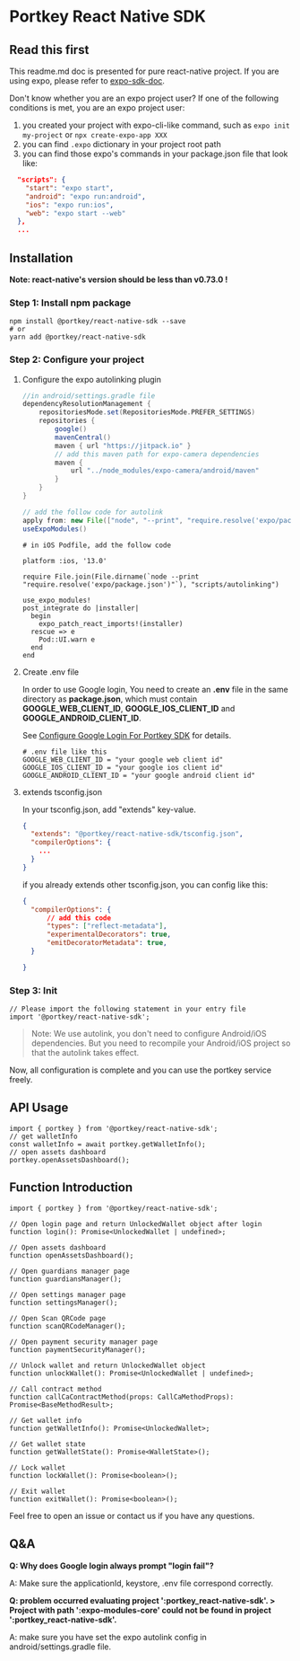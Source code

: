 # Portkey React Native SDK

## Read this first

This readme.md doc is presented for pure react-native project. If you are using expo, please refer to [expo-sdk-doc](./README-EXPO.MD).

Don't know whether you are an expo project user? If one of the following conditions is met, you are an expo project user:

1. you created your project with expo-cli-like command, such as `expo init my-project` or `npx create-expo-app XXX`
2. you can find `.expo` dictionary in your project root path
3. you can find those expo's commands in your package.json file that look like:

```JSON
  "scripts": {
    "start": "expo start",
    "android": "expo run:android",
    "ios": "expo run:ios",
    "web": "expo start --web"
  },
  ...
```

## Installation

__Note: react-native's version should be less than v0.73.0 !__

### Step 1: Install npm package

``` shell
npm install @portkey/react-native-sdk --save
# or
yarn add @portkey/react-native-sdk
```

### Step 2: Configure your project

1. Configure the expo autolinking plugin

    ``` groovy
    //in android/settings.gradle file
    dependencyResolutionManagement {
        repositoriesMode.set(RepositoriesMode.PREFER_SETTINGS)
        repositories {
            google()
            mavenCentral()
            maven { url "https://jitpack.io" }
            // add this maven path for expo-camera dependencies
            maven {
                url "../node_modules/expo-camera/android/maven"
            }
        }
    }

    // add the follow code for autolink
    apply from: new File(["node", "--print", "require.resolve('expo/package.json')"].execute(null, rootDir).text.trim(), "../scripts/autolinking.gradle");
    useExpoModules()
    ```

    ``` podspec
    # in iOS Podfile, add the follow code

    platform :ios, '13.0'

    require File.join(File.dirname(`node --print "require.resolve('expo/package.json')"`), "scripts/autolinking")

    use_expo_modules!
    post_integrate do |installer|
      begin
        expo_patch_react_imports!(installer)
      rescue => e
        Pod::UI.warn e
      end
    end
    ```

2. Create .env file

    In order to use Google login, You need to create an __.env__ file in the same directory as __package.json__, which must contain __GOOGLE_WEB_CLIENT_ID__, __GOOGLE_IOS_CLIENT_ID__ and __GOOGLE_ANDROID_CLIENT_ID__.

    See [Configure Google Login For Portkey SDK](https://github.com/Portkey-Wallet/react-native-sdk/blob/master/docs/google-login.md) for details.

    ``` properties
    # .env file like this
    GOOGLE_WEB_CLIENT_ID = "your google web client id"
    GOOGLE_IOS_CLIENT_ID = "your google ios client id"
    GOOGLE_ANDROID_CLIENT_ID = "your google android client id"
    ```

3. extends tsconfig.json

    In your tsconfig.json, add  "extends" key-value.

    ``` JSON
    {
      "extends": "@portkey/react-native-sdk/tsconfig.json",
      "compilerOptions": {
        ...
      }
    }
    ```

    if you already extends other tsconfig.json, you can config like this:

    ``` JSON
    {
      "compilerOptions": {
          // add this code
          "types": ["reflect-metadata"],
          "experimentalDecorators": true,
          "emitDecoratorMetadata": true,
      }

    }
    ```

### Step 3: Init

``` TS
// Please import the following statement in your entry file
import '@portkey/react-native-sdk';
```

> Note: We use autolink, you don't need to configure Android/iOS dependencies. But you need to recompile your Android/iOS project so that the autolink takes effect.

Now, all configuration is complete and you can use the portkey service freely.

## API Usage

``` TS
import { portkey } from '@portkey/react-native-sdk';
// get walletInfo
const walletInfo = await portkey.getWalletInfo();
// open assets dashboard
portkey.openAssetsDashboard();
```

## Function Introduction

``` TS
import { portkey } from '@portkey/react-native-sdk';

// Open login page and return UnlockedWallet object after login
function login(): Promise<UnlockedWallet | undefined>;

// Open assets dashboard
function openAssetsDashboard();

// Open guardians manager page
function guardiansManager();

// Open settings manager page
function settingsManager();

// Open Scan QRCode page
function scanQRCodeManager();

// Open payment security manager page
function paymentSecurityManager();

// Unlock wallet and return UnlockedWallet object
function unlockWallet(): Promise<UnlockedWallet | undefined>;

// Call contract method
function callCaContractMethod(props: CallCaMethodProps): Promise<BaseMethodResult>;

// Get wallet info
function getWalletInfo(): Promise<UnlockedWallet>;

// Get wallet state
function getWalletState(): Promise<WalletState>();

// Lock wallet
function lockWallet(): Promise<boolean>();

// Exit wallet
function exitWallet(): Promise<boolean>();
```

 Feel free to open an issue or contact us if you have any questions.

## Q&A

__Q: Why does Google login always prompt "login fail"?__

A: Make sure the applicationId, keystore, .env file correspond correctly.

__Q: problem occurred evaluating project ':portkey_react-native-sdk'. > Project with path ':expo-modules-core' could not be found in project ':portkey_react-native-sdk'.__

A: make sure you have set the expo autolink config in android/settings.gradle file.
